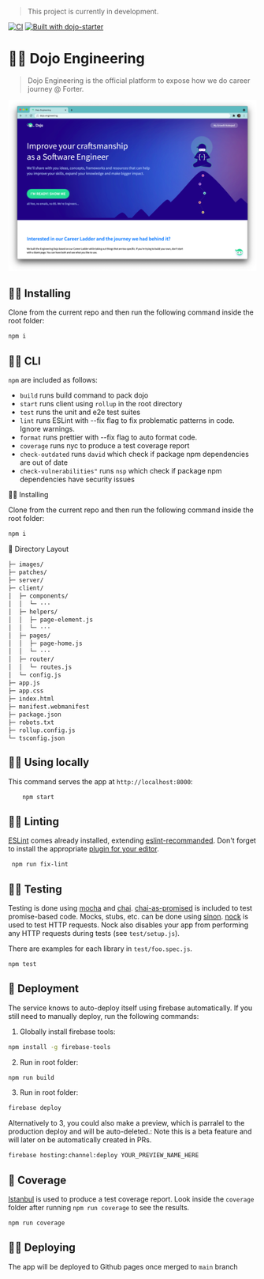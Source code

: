 > This project is currently in development.

[![CI](https://github.com/lirown/dojo/workflows/CI/badge.svg)](https://github.com/lirown/dojo/actions)
[![Built with dojo-starter](https://img.shields.io/badge/built%20with-pwa--dojo--starter-blue)](https://github.com/lirown/dojo-starter 'Built with pwa-dojo-starter')

# 🦸‍♀️ Dojo Engineering

> Dojo Engineering is the official platform to expose how we do career journey @ Forter.

[![Dojo Engineering](https://github.com/lirown/dojo/blob/main/preview.png?raw=true)](https://lirown.github.io/dojo)

## 👨‍🏭 Installing

Clone from the current repo and then run the following command inside the root folder:

```bash
npm i
```

## 🧙‍♂️ CLI

`npm` are included as follows:

- `build` runs build command to pack dojo
- `start` runs client using `rollup` in the root directory
- `test` runs the unit and e2e test suites
- `lint` runs ESLint with --fix flag to fix problematic patterns in code. Ignore warnings.
- `format` runs prettier with --fix flag to auto format code.
- `coverage` runs nyc to produce a test coverage report
- `check-outdated` runs `david` which check if package npm dependencies are out of date
- `check-vulnerabilities"` runs `nsp` which check if package npm dependencies have security issues
  

👨‍🏭 Installing
  
Clone from the current repo and then run the following command inside the root folder:

```bash
npm i
```

🤵 Directory Layout

```
├─ images/
├─ patches/
├─ server/
├─ client/
│  ├─ components/
│  │  └─ ···
│  ├─ helpers/
│  │  ├─ page-element.js
│  │  └─ ···
│  ├─ pages/
│  │  ├─ page-home.js
│  │  └─ ···
│  ├─ router/
│  │  └─ routes.js
│  └─ config.js
├─ app.js
├─ app.css
├─ index.html
├─ manifest.webmanifest
├─ package.json
├─ robots.txt
├─ rollup.config.js
└─ tsconfig.json
```

## 👩‍💻 Using locally

This command serves the app at `http://localhost:8000`:

```sh
    npm start
```

## 👨‍⚕️ Linting

[ESLint](eslint.org) comes already installed, extending [eslint-recommanded](http://rapilabs.github.io/eslintrc-generator). Don't forget to install the appropriate [plugin for your editor](http://eslint.org/docs/user-guide/integrations).

```sh
 npm run fix-lint
```

## 👨‍🔬 Testing

Testing is done using [mocha](mochajs.org) and [chai](chaijs.com).
[chai-as-promised](https://github.com/domenic/chai-as-promised) is included to test promise-based code.
Mocks, stubs, etc. can be done using [sinon](sinonjs.org).
[nock](https://github.com/node-nock/nock) is used to test HTTP requests.
Nock also disables your app from performing any HTTP requests during tests (see `test/setup.js`).

There are examples for each library in `test/foo.spec.js`.

```sh
npm test
```

## 🚀 Deployment

The service knows to auto-deploy itself using firebase automatically.
If you still need to manually deploy, run the following commands:

1. Globally install firebase tools:

```sh
npm install -g firebase-tools
```

2. Run in root folder:

```sh
npm run build
```

3. Run in root folder:

```sh
firebase deploy
```

Alternatively to 3, you could also make a preview, which is parralel to the production deploy and will be auto-deleted.:
Note this is a beta feature and will later on be automatically created in PRs.

```sh
firebase hosting:channel:deploy YOUR_PREVIEW_NAME_HERE
```

## 💂 Coverage

[Istanbul](https://github.com/gotwarlost/istanbul) is used to produce a test coverage report. Look inside the `coverage` folder after running `npm run coverage` to see the results.

```sh
npm run coverage
```

## 👨‍🚀 Deploying

The app will be deployed to Github pages once merged to `main` branch
